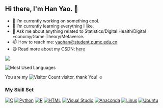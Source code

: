 ## Hi there, I'm Han Yao. 👋

- 🔭 I’m currently working on something cool.
- 🌱 I’m currently learning everything I like.
- 💬 Ask me about anything related to Statistics/Digital Health/Digital Economy/Game Theory/Metaverse.
- 📫 How to reach me: yaohan@student.pumc.edu.cn
- 😄 Read more about my CSDN: [here](https://blog.csdn.net/weixin_43645790?spm=1000.2115.3001.5343)

![](https://github-readme-stats.vercel.app/api?username=hannalyao&show_icons=true&theme=transparent)

![Most Used Languages](https://github-readme-stats.vercel.app/api/top-langs/?username=hannalyao&theme=transparent&layout=compact)


You are my ![Visitor Count](https://profile-counter.glitch.me/hannalyao/count.svg) visitor, thank You! :relaxed: 

### My Skill Set

[![C](https://img.shields.io/badge/C-00599C?logo=c&logoColor=white)](#)
[![Python](https://img.shields.io/badge/Python-3776AB?logo=python&logoColor=fff)](#)
[![R](https://img.shields.io/badge/R-%23276DC3.svg?logo=r&logoColor=white)](#)
[![HTML](https://img.shields.io/badge/HTML-%23E34F26.svg?logo=html5&logoColor=white)](#)
[![Visual Studio](https://custom-icon-badges.demolab.com/badge/Visual%20Studio-5C2D91.svg?&logo=visual-studio&logoColor=white)](#) 
[![Anaconda](https://img.shields.io/badge/Anaconda-44A833?logo=anaconda&logoColor=fff)](#)
[![Linux](https://img.shields.io/badge/Linux-FCC624?logo=linux&logoColor=black)](#)
[![Ubuntu](https://img.shields.io/badge/Ubuntu-E95420?logo=ubuntu&logoColor=white)](#)
